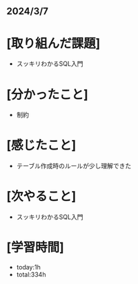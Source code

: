 ## 2024/3/7

# [取り組んだ課題]
- スッキリわかるSQL入門
# [分かったこと]
- 制約
# [感じたこと]  
- テーブル作成時のルールが少し理解できた
# [次やること]
- スッキリわかるSQL入門
# [学習時間]
- today:1h 
- total:334h
